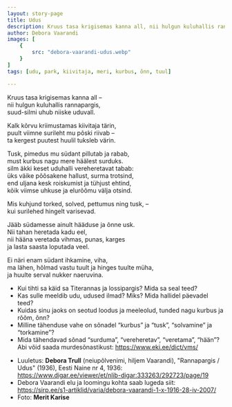 ```yaml
---
layout: story-page
title: Udus
description: Kruus tasa krigisemas kanna all, nii hulgun kuluhallis rannapargis, suud silmi uhub niiske uduvall.
author: Debora Vaarandi
images: [
    {
        src: "debora-vaarandi-udus.webp"
    }
]
tags: [udu, park, kiivitaja, meri, kurbus, õnn, tuul]

---
```


<!-- # {{$doc.title}} -->

Kruus tasa krigisemas kanna all – \
nii hulgun kuluhallis rannapargis, \
suud-silmi uhub niiske uduvall.

Kalk kõrvu kriimustamas kiivitaja tärin, \
puult viimne surileht mu põski riivab – \
ta kergest puutest huulil tuksleb värin.

Tusk, pimedus mu südant pillutab ja rabab, \
must kurbus nagu mere häälest surduks. \
silm äkki keset uduhalli vereheretavat tabab: \
üks väike põõsakene hallust, surma trotsind, \
end uljana kesk roiskumist ja tühjust ehtind, \
kõik viimse uhkuse ja elurõõmu välja otsind.

Mis kuhjund torked, solved, pettumus ning tusk, – \
kui surilehed hingelt varisevad. 

Jääb südamesse ainult hääduse ja õnne usk. \
Nii tahan heretada kadu eel, \
nii hääna veretada vihmas, punas, karges \
ja lasta saasta loputada veel.

Ei näri enam südant ihkamine, viha, \
ma lähen, hõlmad vastu tuult ja hinges tuulte müha, \
ja huulte serval nukker naeruvina.


<story-author :author="author"></story-author>
<!-- <story-dictionary :terms="dictionary"></story-dictionary> -->

<details-wrapper summary="Mis mõtted tekkisid?">

- Kui tihti sa käid sa Titerannas ja lossipargis? Mida sa seal teed?
- Kas sulle meeldib udu, udused ilmad? Miks? Mida hallidel päevadel teed?
- Kuidas sinu jaoks on seotud loodus ja meeleolud, tunded nagu kurbus ja rõõm, õnn? 
- Milline tähenduse vahe on sõnadel “kurbus” ja “tusk”, “solvamine” ja “torkamine”?
- Mida tähendavad sõnad “surduma”, “vereheretav”, “veretama”, “hään”? Abi võid saada murdesõnastikust: https://www.eki.ee/dict/vms/

</details-wrapper>


<details-wrapper summary="Allikad" class="text-sm" icon="icon-park-outline:document-folder">

- Luuletus: **Debora Trull** (neiupõlvenimi, hiljem Vaarandi), "Rannapargis / Udus" (1936), Eesti Naine nr 4, 1936: https://www.digar.ee/viewer/et/nlib-digar:333263/292723/page/19
- Debora Vaarandi elu ja loomingu kohta saab lugeda siit: https://sirp.ee/s1-artiklid/varia/debora-vaarandi-1-x-1916-28-iv-2007/ 
- Foto: **Merit Karise**

</details-wrapper>
